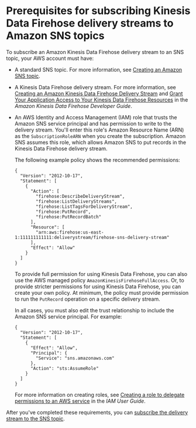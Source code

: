 # Prerequisites for subscribing Kinesis Data Firehose delivery streams to Amazon SNS topics<a name="prereqs-kinesis-data-firehose"></a>

To subscribe an Amazon Kinesis Data Firehose delivery stream to an SNS topic, your AWS account must have:
+ A standard SNS topic\. For more information, see [Creating an Amazon SNS topic](sns-create-topic.md)\.
+ A Kinesis Data Firehose delivery stream\. For more information, see [Creating an Amazon Kinesis Data Firehose Delivery Stream](https://docs.aws.amazon.com/firehose/latest/dev/basic-create.html) and [Grant Your Application Access to Your Kinesis Data Firehose Resources](https://docs.aws.amazon.com/firehose/latest/dev/controlling-access.html#access-to-firehose) in the *Amazon Kinesis Data Firehose Developer Guide*\.
+ An AWS Identity and Access Management \(IAM\) role that trusts the Amazon SNS service principal and has permission to write to the delivery stream\. You'll enter this role's Amazon Resource Name \(ARN\) as the `SubscriptionRoleARN` when you create the subscription\. Amazon SNS assumes this role, which allows Amazon SNS to put records in the Kinesis Data Firehose delivery stream\.

  The following example policy shows the recommended permissions:

  ```
  {
    "Version": "2012-10-17",
    "Statement": [
      {
        "Action": [
          "firehose:DescribeDeliveryStream",
          "firehose:ListDeliveryStreams",
          "firehose:ListTagsForDeliveryStream",
          "firehose:PutRecord",
          "firehose:PutRecordBatch"
        ],
        "Resource": [
          "arn:aws:firehose:us-east-1:111111111111:deliverystream/firehose-sns-delivery-stream"
        ],
        "Effect": "Allow"
      }
    ]
  }
  ```

  To provide full permission for using Kinesis Data Firehose, you can also use the AWS managed policy `AmazonKinesisFirehoseFullAccess`\. Or, to provide stricter permissions for using Kinesis Data Firehose, you can create your own policy\. At minimum, the policy must provide permission to run the `PutRecord` operation on a specific delivery stream\.

  In all cases, you must also edit the trust relationship to include the Amazon SNS service principal\. For example:

  ```
  {
    "Version": "2012-10-17",
    "Statement": [
      {
        "Effect": "Allow",
        "Principal": {
          "Service": "sns.amazonaws.com"
        },
        "Action": "sts:AssumeRole"
      }
    ]
  }
  ```

  For more information on creating roles, see [Creating a role to delegate permissions to an AWS service](https://docs.aws.amazon.com/IAM/latest/UserGuide/id_roles_create_for-service.html) in the *IAM User Guide*\.

After you've completed these requirements, you can [subscribe the delivery stream to the SNS topic](firehose-endpoints-subscribe.md)\.